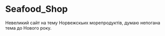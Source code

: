 # Seafood_Shop
Невеликий сайт на тему Норвежскьих морепродуктів, думаю непогана тема до Нового року.

